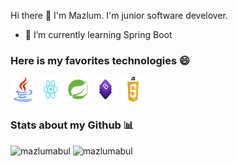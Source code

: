 Hi there 👋
I'm Mazlum. I'm junior software develover.
- 🌱 I’m currently learning  Spring Boot
<h3> Here is my favorites technologies 😄</h3> 
  
<p align="left">

<img src="https://github.com/mazlumabul/mazlumabul/blob/master/logo/java.png" alt="java" width="40" height="40">
<img src="https://github.com/mazlumabul/mazlumabul/blob/master/logo/react.png" alt="react" width="40" height="40"> 
<img src="https://github.com/mazlumabul/mazlumabul/blob/master/logo/spring.png" alt="spring" width="40" height="40">
<img src="https://github.com/mazlumabul/mazlumabul/blob/master/logo/bootstrap.png" alt="bootstrap" width="40" height="40">
<img src="https://github.com/mazlumabul/mazlumabul/blob/master/logo/javascript.png" alt="javascript" width="40" height="40">


<h3> Stats about my Github 📊 </h3>

<span align='left'> <img src="https://github-readme-stats.vercel.app/api/top-langs/?username=mazlumabul&layout=compact&hide=html" alt="mazlumabul" /></span><span>&nbsp;<img src="https://github-readme-stats.vercel.app/api?username=mazlumabul&show_icons=true" alt="mazlumabul" /></span>  



